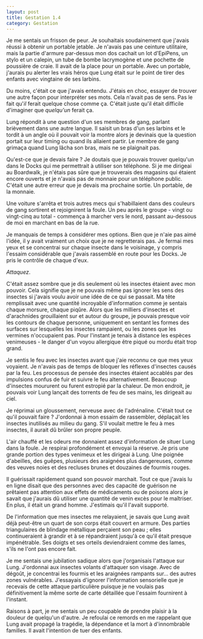 ```yaml
---
layout: post
title: Gestation 1.4
category: Gestation
---
```


Je me sentais un frisson de peur.
Je souhaitais soudainement que j'avais réussi à obtenir un portable jetable.
Je n'avais pas une ceinture utilitaire, mais la partie d'armure par-dessus mon dos cachait un lot d'EpiPens, un stylo et un calepin, un tube de bombe lacrymogène et une pochette de poussière de craie.
Il avait de la place pour un portable.
Avec un portable, j'aurais pu alerter les vrais héros que Lung était sur le point de tirer des enfants avec vingtaine de ses larbins.

Du moins, c'était ce que j'avais entendu.
J'étais en choc, essayer de trouver une autre façon pour interpréter ses mots.
Cela n'avait pas de sens.
Pas le fait qu'*il* ferait quelque chose comme ça.
C'était juste qu'il était difficile d'imaginer que *quelqu'un* ferait ça.

Lung répondit à une question d'un ses membres de gang, parlant brièvement dans une autre langue.
Il saisit un bras d'un ses larbins et le tordit à un angle où il pouvait voir la montre alors je devinais que la question portait sur leur timing ou quand ils allaient partir.
Le membre de gang grimaça quand Lung lâcha son bras, mais ne se plaignait pas.

Qu'est-ce que je devais faire ?
Je doutais que je pouvais trouver quelqu'un dans le Docks qui me permettrait à utiliser son téléphone.
Si je me dirigeai au Boardwalk, je n'étais pas sûre que je trouverais des magasins qui étaient encore ouverts et je n'avais pas de monnaie pour un téléphone public.
C'était une autre erreur que je devais ma prochaine sortie.
Un portable, de la monnaie.

Une voiture s'arrêta et trois autres mecs qui s'habillaient dans des couleurs de gang sortirent et rejoignirent la foule.
Un peu après le groupe - vingt ou vingt-cinq au total - commença à marcher vers le nord, passant au-dessous de moi en marchant en bas de la rue.

Je manquais de temps à considérer mes options.
Bien que je n'aie pas aimé l'idée, il y avait vraiment un choix que je ne regretterais pas.
Je fermai mes yeux et se concentrai sur chaque insecte dans le voisinage, y compris l'essaim considérable que j'avais rassemblé en route pour les Docks.
Je pris le contrôle de chaque d'eux.

*Attaquez*.

C'était assez sombre que je dis seulement où les insectes étaient avec mon pouvoir.
Cela signifie que je ne pouvais même pas ignorer les sens des insectes si j'avais voulu avoir une idée de ce qui se passait.
Ma tête remplissait avec une quantité incroyable d'information comme je sentais chaque morsure, chaque piqûre.
Alors que les milliers d'insectes et d'arachnides grouillaient sur et autour du groupe, je pouvais presque voir les contours de chaque personne, uniquement en sentant les formes des surfaces sur lesquelles les insectes rampaient, ou les zones que les vermines n'occupaient pas.
Pour l'instant je tenais à distance les espèces venimeuses - le danger d'un voyou allergique être piqué ou mordu était trop grand.

Je sentis le feu avec les insectes avant que j'aie reconnu ce que mes yeux voyaient.
Je n'avais pas de temps de bloquer les réflexes d'insectes causés par la feu.
Les processus de pensée des insectes étaient accablés par des impulsions confus de fuir et suivre le feu alternativement.
Beaucoup d'insectes moururent ou furent estropié par la chaleur.
De mon endroit, je pouvais voir Lung lançait des torrents de feu de ses mains, les dirigeait au ciel. 

Je réprimai un gloussement, nerveuse avec de l'adrénaline.
C'était tout ce qu'il pouvait faire ?
J'ordonnai à mon essaim de rassembler, déplaçait les insectes inutilisés au milieu du gang.
S'il voulait mettre le feu à mes insectes, il aurait dû brûler son propre peuple.

L'air chauffé et les odeurs me donnaient assez d'information de situer Lung dans la foule.
Je respirai profondément et envoyai la réserve.
Je pris une grande portion des types venimeux et les dirigeai à Lung.
Une poignée d'abeilles, des guêpes, plusieurs des araignées plus dangereuses, comme des veuves noies et des recluses brunes et douzaines de fourmis rouges.
 
Il guérissait rapidement quand son pouvoir marchait.
Tout ce que j'avais lu en ligne disait que des personnes avec des capacité de guérison ne prêtaient pas attention aux effets de médicaments ou de poisons alors je savait que j'aurais dû utiliser une quantité de venin excès pour le maîtriser.
En plus, il était un grand homme.
J'estimais qu'il l'avait supporté.

De l'information que mes insectes me relayaient, je savais que Lung avait déjà peut-être un quart de son corps était couvert en armure.
Des parties triangulaires de blindage métallique perçaient son peau ; elles continueraient à grandir et à se répandraient jusqu'à ce qu'il était presque impénétrable.
Ses doigts et ses orteils deviendraient comme des lames, s'ils ne l'ont pas encore fait.

Je me sentais une jubilation sadique alors que j'organisais l'attaque sur Lung.
J'ordonnai aux insectes volants d'attaquer son visage.
Avec de dégoût, je concentrai les fourmis et les araignées rampants sur... des autres zones vulnérables.
J'essayais d'ignorer l'information sensorielle que je recevais de cette attaque particulière puisque je ne voulais pas définitivement la même sorte de carte détaillée que l'essaim fournirent à l'instant.

Raisons à part, je me sentais un peu coupable de prendre plaisir à la douleur de quelqu'un d'autre.
Je refoulai ce remords en me rappelant que Lung avait propagé la tragédie, la dépendance et la mort à d'innombrable familles.
Il avait l'intention de tuer des enfants.


